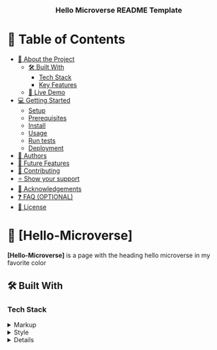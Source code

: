 <a name="readme-top"></a>


<div align="center">
 
  <br/>

  <h3><b>Hello Microverse README Template</b></h3>

</div>


# 📗 Table of Contents

- [📖 About the Project](#about-project)
  - [🛠 Built With](#HTML-CSS)
    - [Tech Stack](#HTML-CSS)
    - [Key Features](#Header)
  - [🚀 Live Demo](#live-demo)
- [💻 Getting Started](#getting-started)
  - [Setup](#setup)
  - [Prerequisites](#prerequisites)
  - [Install](#install)
  - [Usage](#usage)
  - [Run tests](#run-tests)
  - [Deployment](#triangular_flag_on_post-deployment)
- [👥 Authors](#authors)
- [🔭 Future Features](#future-features)
- [🤝 Contributing](#contributing)
- [⭐️ Show your support](#support)
- [🙏 Acknowledgements](#acknowledgements)
- [❓ FAQ (OPTIONAL)](#faq)
- [📝 License](#license)


# 📖 [Hello-Microverse] <a name="Hello Microverse"></a>



**[Hello-Microverse]** is a page with the heading hello microverse in my favorite color

## 🛠 Built With <a name="built-with"></a>

### Tech Stack <a name="html-css"></a>

<details>
  <summary>Markup</summary>
  <ul>
    <li><a href="html.com">HTML</a></li>
  </ul>
</details>

<details>
  <summary>Style</summary>
  <ul>
    <li><a href="https://expressjs.com/">CSS</a></li>
  </ul>
</details>

<details>


### Key Features <a name="Header"></a>

- **[Header]**
- **[Header_color]**
- **[Header_wth_h1_tag]**

<p align="right">(<a href="#readme-top">back to top</a>)</p>



## 💻 Getting Started <a name="getting-started"></a>



To get a local copy up and running, follow these steps.

### Prerequisites

In order to run this project you need:


### Setup

Clone this repository to your desired folder:



### Install

Install this project with:




### Usage

To run the project, execute the following command:




### Run tests

To run tests, run the following command:




### Deployment

You can deploy this project using:



<p align="right">(<a href="#readme-top">back to top</a>)</p>



## 👥 Authors <a name="authors"></a>



👤 **Author1**

- GitHub: [@githubhandle](https://github.com/Gachuna)
- Twitter: [@twitterhandle](https://twitter.com/twitterhandle)
- LinkedIn: [LinkedIn](www.linkedin.com/in/victor-wabuko-02ab9b255)



<p align="right">(<a href="#readme-top">back to top</a>)</p>


## 🔭 Future Features <a name="future-features"></a>


- [ ] **[Add_color_to_the_header]**
- [ ] **[Add_font_to_the_header]**
- [ ] **[Add_center_the_header]**


<p align="right">(<a href="#readme-top">back to top</a>)</p>


## 🤝 Contributing <a name="contributing"></a>

Contributions, issues, and feature requests are welcome!

Feel free to check the [issues page](../../issues/).

<p align="right">(<a href="#readme-top">back to top</a>)</p>


## ⭐️ Show your support <a name="support"></a>


If you like this project...

<p align="right">(<a href="#readme-top">back to top</a>)</p>


## 🙏 Acknowledgments <a name="acknowledgements"></a>

> 

<p align="right">(<a href="#readme-top">back to top</a>)</p>


## ❓ FAQ (OPTIONAL) <a name="faq"></a>

>

- **[Question_1]**

  - [Answer_1]

- **[Question_2]**

  - [Answer_2]

<p align="right">(<a href="#readme-top">back to top</a>)</p>


## 📝 License <a name="license"></a>

This project is [MIT](LICENSE.md) licensed.



<p align="right">(<a href="#readme-top">back to top</a>)</p>